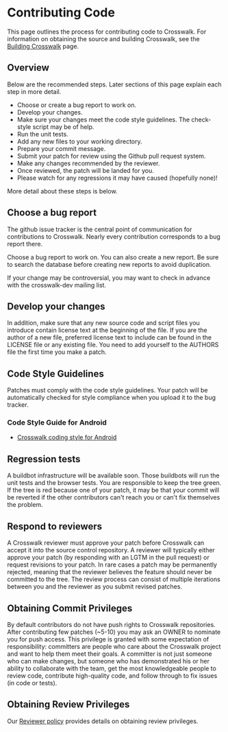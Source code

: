 # Contributing Code
This page outlines the process for contributing code to Crosswalk. For information on obtaining the source and building Crosswalk, see the [Building Crosswalk](#contribute/building_crosswalk) page.

## Overview
Below are the recommended steps. Later sections of this page explain each step in more detail.
* Choose or create a bug report to work on.
* Develop your changes.
* Make sure your changes meet the code style guidelines. The check-style script may be of help.
* Run the unit tests.
* Add any new files to your working directory.
* Prepare your commit message.
* Submit your patch for review using the Github pull request system.
* Make any changes recommended by the reviewer.
* Once reviewed, the patch will be landed for you.
* Please watch for any regressions it may have caused (hopefully none)!

More detail about these steps is below.

## Choose a bug report
The github issue tracker is the central point of communication for contributions to Crosswalk. Nearly every contribution corresponds to a bug report there.

Choose a bug report to work on. You can also create a new report. Be sure to search the database before creating new reports to avoid duplication.

If your change may be controversial, you may want to check in advance with the crosswalk-dev mailing list.

## Develop your changes
In addition, make sure that any new source code and script files you introduce contain license text at the beginning of the file. If you are the author of a new file, preferred license text to include can be found in the LICENSE file or any existing file. You need to add yourself to the AUTHORS file the first time you make a patch.

## Code Style Guidelines
Patches must comply with the code style guidelines. Your patch will be automatically checked for style compliance when you upload it to the bug tracker.

### Code Style Guide for Android
* [Crosswalk coding style for Android](Coding-Style-of-XWalk-for-Android)

## Regression tests

A buildbot infrastructure will be available soon. Those buildbots will run the unit tests and the browser tests. You are responsible to keep 
the tree green. If the tree is red because one of your patch, it may be that your commit will be reverted if the other contributors can't reach 
you or can't fix themselves the problem.

## Respond to reviewers
A Crosswalk reviewer must approve your patch before Crosswalk can accept it into the source control repository. A reviewer will typically either approve your patch (by responding with an LGTM in the pull request) or request revisions to your patch. In rare cases a patch may be permanently rejected, meaning that the reviewer believes the feature should never be committed to the tree. The review process can consist of multiple iterations between you and the reviewer as you submit revised patches.

## Obtaining Commit Privileges
By default contributors do not have push rights to Crosswalk repositories. After contributing few patches (~5-10) you may ask an OWNER to nominate you for push access. This privilege is granted with some expectation of responsibility: committers are people who care about the Crosswalk project and want to help them meet their goals. A committer is not just someone who can make changes, but someone who has demonstrated his or her ability to collaborate with the team, get the most knowledgeable people to review code, contribute high-quality code, and follow through to fix issues (in code or tests).

## Obtaining Review Privileges
Our [Reviewer policy](#contribute/Reviewer_Policy) provides details on obtaining review privileges.
